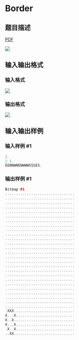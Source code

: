 # Border

## 题目描述

[problemUrl]: https://uva.onlinejudge.org/index.php?option=com_onlinejudge&Itemid=8&category=5&page=show_problem&problem=256

[PDF](https://uva.onlinejudge.org/external/3/p320.pdf)

![](https://cdn.luogu.com.cn/upload/vjudge_pic/UVA320/d5c89527ea9a5db1a3af5000c2a30667fbeba623.png)

## 输入输出格式

### 输入格式

![](https://cdn.luogu.com.cn/upload/vjudge_pic/UVA320/8fb1ba722d0ed5396947b44c5f8db1cede716996.png)

### 输出格式

![](https://cdn.luogu.com.cn/upload/vjudge_pic/UVA320/936ca6358fbb2472bdc5740d33872c6c7b72a35c.png)

## 输入输出样例

### 输入样例 #1

```cpp
1
2 1
EENNWNENWWWSSSES.
```


### 输出样例 #1

```cpp
Bitmap #1
................................
................................
................................
................................
................................
................................
................................
................................
................................
................................
................................
................................
................................
................................
................................
................................
................................
................................
................................
................................
................................
................................
................................
................................
................................
................................
.XXX............................
X...X...........................
X..X............................
X...X...........................
.X..X...........................
..XX............................
```


